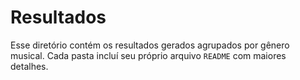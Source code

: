 # Resultados #
Esse diretório contém os resultados gerados agrupados por gênero musical. Cada pasta incluí seu próprio arquivo `README` com maiores detalhes.